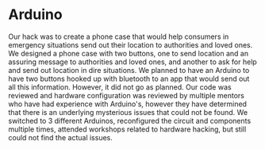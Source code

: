 # Arduino
Our hack was to create a phone case that would help consumers in emergency situations send out their location to authorities and loved ones. We designed a phone case with two buttons, one to send location and an assuring message to authorities and loved ones, and another to ask for help and send out location in dire situations. We planned to have an Arduino to have two buttons hooked up with bluetooth to an app that would send out all this information. However, it did not go as planned. Our code was reviewed and hardware configuration was reviewed by multiple mentors who have had experience with Arduino's, however they have determined that there is an underlying mysterious issues that could not be found. We switched to 3 different Arduinos, reconfigured the circuit and components multiple times, attended workshops related to hardware hacking, but still could not find the actual issues. 
